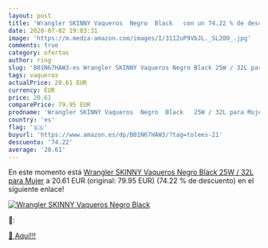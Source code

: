 ```yaml
---
layout: post
title: 'Wrangler SKINNY Vaqueros  Negro  Black   con un 74.22 % de descuento'
date: 2020-07-02 19:03:31
image: 'https://m.media-amazon.com/images/I/3112uP9VbJL._SL200_.jpg'
comments: true
category: ofertas
author: ring
slug: 'B01N67HAW3-es Wrangler SKINNY Vaqueros Negro Black 25W / 32L para Mujer'
tags: vaqueros
actualPrice: 20.61 EUR
currency: EUR
price: 20.61
comparePrice: 79.95 EUR
prodname: 'Wrangler SKINNY Vaqueros  Negro  Black   25W / 32L para Mujer'
country: 'es'
flag: '🇪🇸'
buyurl: 'https://www.amazon.es/dp/B01N67HAW3/?tag=tolees-21'
descuento: '74.22'
average: '20.61'
---
```


En este momento está [Wrangler SKINNY Vaqueros  Negro  Black   25W / 32L para Mujer](https://www.amazon.es/dp/B01N67HAW3/?tag=tolees-21) a 20.61 EUR (original: 79.95 EUR) (74.22 %  de descuento) en el siguiente enlace!

[![Wrangler SKINNY Vaqueros  Negro  Black  ](https://m.media-amazon.com/images/I/3112uP9VbJL._SL200_.jpg)](https://www.amazon.es/dp/B01N67HAW3/?tag=tolees-21)

🔎:


[🛒 Aquí!!!](https://www.amazon.es/dp/B01N67HAW3/?tag=tolees-21)
